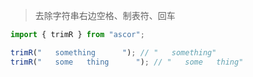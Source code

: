 > 去除字符串右边空格、制表符、回车

```javascript
import { trimR } from "ascor";

trimR("   something      "); // "   something"
trimR("   some   thing      "); // "   some   thing"
```